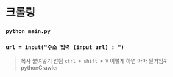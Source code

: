 # 크롤링

### `python main.py`

### `url = input("주소 입력 (input url) : ")`
> 복사 붙여넣기 안됨 
` ctrl + shift + V ` 이렇게 하면 아마 될거임#   p y t h o n C r a w l e r  
 
